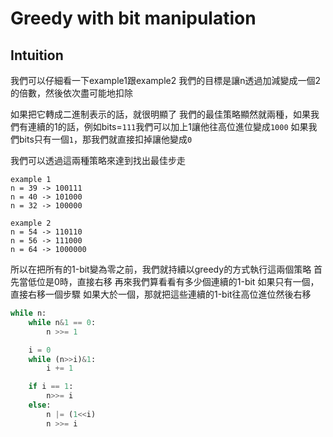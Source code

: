 # Greedy with bit manipulation

## Intuition

我們可以仔細看一下example1跟example2
我們的目標是讓n透過加減變成一個2的倍數，然後依次盡可能地扣除

如果把它轉成二進制表示的話，就很明顯了
我們的最佳策略顯然就兩種，如果我們有連續的1的話，例如bits=`111`我們可以加上1讓他往高位進位變成`1000`
如果我們bits只有一個`1`，那我們就直接扣掉讓他變成`0`

我們可以透過這兩種策略來達到找出最佳步走

```
example 1
n = 39 -> 100111
n = 40 -> 101000
n = 32 -> 100000

example 2
n = 54 -> 110110
n = 56 -> 111000
n = 64 -> 1000000
```

所以在把所有的1-bit變為零之前，我們就持續以greedy的方式執行這兩個策略
首先當低位是0時，直接右移
再來我們算看看有多少個連續的1-bit
如果只有一個，直接右移一個步驟
如果大於一個，那就把這些連續的1-bit往高位進位然後右移
```py
while n:
    while n&1 == 0:
        n >>= 1

    i = 0
    while (n>>i)&1:
        i += 1

    if i == 1:
        n>>= i
    else:
        n |= (1<<i)
        n >>= i
```